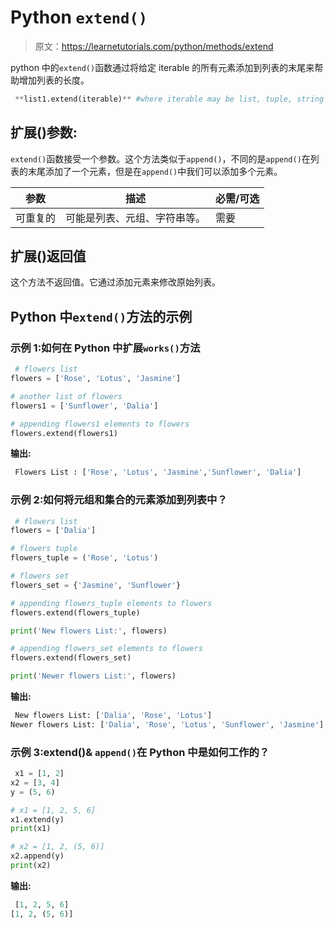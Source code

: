 # Python `extend()`

> 原文：<https://learnetutorials.com/python/methods/extend>

python 中的`extend()`函数通过将给定 iterable 的所有元素添加到列表的末尾来帮助增加列表的长度。

```py
 **list1.extend(iterable)** #where iterable may be list, tuple, string etc. 

```

## 扩展()参数:

`extend()`函数接受一个参数。这个方法类似于`append()`，不同的是`append()`在列表的末尾添加了一个元素，但是在`append()`中我们可以添加多个元素。

| 参数 | 描述 | 必需/可选 |
| --- | --- | --- |
| 可重复的 | 可能是列表、元组、字符串等。 | 需要 |

## 扩展()返回值

这个方法不返回值。它通过添加元素来修改原始列表。

## Python 中`extend()`方法的示例

### 示例 1:如何在 Python 中扩展`works()`方法

```py
 # flowers list
flowers = ['Rose', 'Lotus', 'Jasmine']

# another list of flowers
flowers1 = ['Sunflower', 'Dalia']

# appending flowers1 elements to flowers
flowers.extend(flowers1) 

```

**输出:**

```py
 Flowers List : ['Rose', 'Lotus', 'Jasmine','Sunflower', 'Dalia'] 
```

### 示例 2:如何将元组和集合的元素添加到列表中？

```py
 # flowers list
flowers = ['Dalia']

# flowers tuple
flowers_tuple = ('Rose', 'Lotus')

# flowers set
flowers_set = {'Jasmine', 'Sunflower'}

# appending flowers_tuple elements to flowers
flowers.extend(flowers_tuple)

print('New flowers List:', flowers)

# appending flowers_set elements to flowers
flowers.extend(flowers_set)

print('Newer flowers List:', flowers) 

```

**输出:**

```py
 New flowers List: ['Dalia', 'Rose', 'Lotus']
Newer flowers List: ['Dalia', 'Rose', 'Lotus', 'Sunflower', 'Jasmine'] 
```

### 示例 3:extend()& `append()`在 Python 中是如何工作的？

```py
 x1 = [1, 2]
x2 = [3, 4]
y = (5, 6)

# x1 = [1, 2, 5, 6]
x1.extend(y) 
print(x1)

# x2 = [1, 2, (5, 6)]
x2.append(y)
print(x2) 

```

**输出:**

```py
 [1, 2, 5, 6]
[1, 2, (5, 6)] 
```